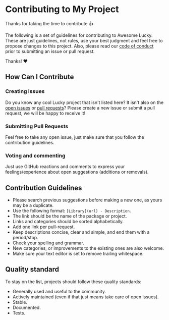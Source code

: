 # Contributing to My Project

[code-of-conduct]: CODE_OF_CONDUCT.md
[issues]: /issues
[pulls]: /pulls

Thanks for taking the time to contribute :+1:

The following is a set of guidelines for contributing to Awesome Lucky. These are just guidelines, not rules, use your best judgment and feel free to propose changes to this project. Also, please read our [code of conduct][code-of-conduct] prior to submitting an issue or pull request.

Thanks! :heart:

## How Can I Contribute

### Creating Issues

Do you know any cool Lucky project that isn't listed here? It isn't also on the [open issues][issues] or [pull requests][pulls]?
Please create a new issue or submit a pull request, we will be happy to receive it!

### Submitting Pull Requests

Feel free to take any open issue, just make sure that you follow the contribution guidelines.

### Voting and commenting

Just use GitHub reactions and comments to express your feelings/experience about open suggestions (additions or removals).

## Contribution Guidelines

- Please search previous suggestions before making a new one, as yours may be a duplicate.
- Use the following format: `[Library](url) - Description.`
- The link should be the name of the package or project.
- Links and categories should be sorted alphabetically.
- Add one link per pull-request.
- Keep descriptions concise, clear and simple, and end them with a period/stop.
- Check your spelling and grammar.
- New categories, or improvements to the existing ones are also welcome.
- Make sure your text editor is set to remove trailing whitespace.

## Quality standard

To stay on the list, projects should follow these quality standards:

- Generally used and useful to the community.
- Actively maintained (even if that just means take care of open issues).
- Stable.
- Documented.
- Tests.
